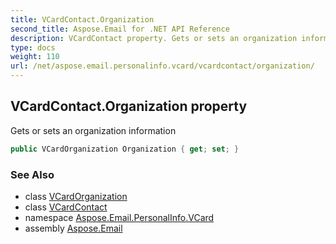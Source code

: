 ```yaml
---
title: VCardContact.Organization
second_title: Aspose.Email for .NET API Reference
description: VCardContact property. Gets or sets an organization information
type: docs
weight: 110
url: /net/aspose.email.personalinfo.vcard/vcardcontact/organization/
---
```

## VCardContact.Organization property

Gets or sets an organization information

```csharp
public VCardOrganization Organization { get; set; }
```

### See Also

* class [VCardOrganization](../../vcardorganization/)
* class [VCardContact](../)
* namespace [Aspose.Email.PersonalInfo.VCard](../../vcardcontact/)
* assembly [Aspose.Email](../../../)


